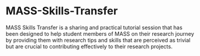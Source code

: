 # MASS-Skills-Transfer
MASS Skills Transfer is a sharing and practical tutorial session that has been designed to help student members of MASS on their research journey by providing them with research tips and skills that are perceived as trivial but are crucial to contributing effectively to their research projects.
